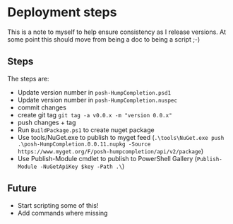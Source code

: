 # Deployment steps
This is a note to myself to help ensure consistency as I release versions. At some point this should move from being a doc to being a script ;-)

## Steps
The steps are:
* Update version number in `posh-HumpCompletion.psd1`
* Update version number in `posh-HumpCompletion.nuspec`
* commit changes
* create git tag `git tag -a v0.0.x -m "version 0.0.x"`
* push changes + tag
* Run `BuildPackage.ps1` to create nuget package
* Use tools/NuGet.exe to publish to myget feed (`.\tools\NuGet.exe push .\posh-HumpCompletion.0.0.11.nupkg -Source https://www.myget.org/F/posh-humpcompletion/api/v2/package`)
* Use Publish-Module cmdlet to publish to PowerShell Gallery (`Publish-Module -NuGetApiKey $key -Path .\`)

## Future
* Start scripting some of this!
* Add commands where missing